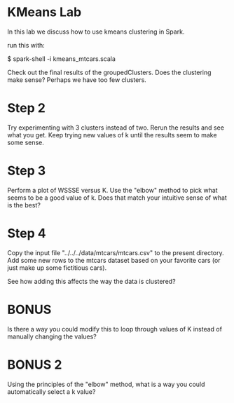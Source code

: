 KMeans Lab
==========

In this lab we discuss how to use kmeans clustering in Spark.

run this with:

$ spark-shell -i kmeans_mtcars.scala

Check out the final results of the groupedClusters.  Does the clustering make sense?  Perhaps
we have too few clusters.

Step 2
======
Try experimenting with 3 clusters instead of two.  Rerun the results and see what you get.
Keep trying new values of k until the results seem to make some sense.

Step 3
======
Perform a plot of WSSSE versus K.  Use the "elbow" method to pick what seems to be a
good value of k.  Does that match your intuitive sense of what is the best?

Step 4
======
Copy the input file "../../../data/mtcars/mtcars.csv" to the present directory.
Add some new rows to the mtcars dataset based on your favorite cars (or just
make up some fictitious cars).

See how adding this affects the way the data is clustered?

BONUS
======
Is there a way you could modify this to loop through values of K instead of 
manually changing the values?  

BONUS 2
======
Using the principles of the "elbow" method, what is a way you could automatically
select a k value?
